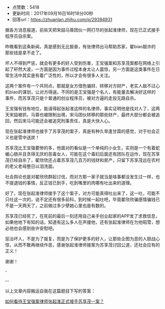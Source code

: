 - 点赞数：5418
- 更新时间：2017年09月16日16时18分00秒
- 回答url：https://zhuanlan.zhihu.com/p/29394931
<body>
 <p data-pid="5uh7fNzU">据各方消息报道，前些天把宋喆马蓉团伙一网打尽的张起淮律师，现在已正式接手程序员自杀案。</p>
 <p data-pid="Lf6T_gz5">昨晚看到这条新闻，真是感到无比振奋，有张律师出马帮助苏家，翟biao敲诈的那些钱是拿不走了。</p>
 <p data-pid="4uNt80_-">坏人不得到严惩，就会有更多的好人受到伤害，王宝强案和苏享茂案都在网络上引起了轩然大波，一方面是因为事件过程本身太让人震惊，另一方面是这类事件在日常生活中其实是有着广泛性的，所以才会有很多人关注。</p>
 <p data-pid="GMBmbGt8">这两个案件有一个共同点，那就是女方借色骗财、转移对方财产，老实人敌不过心机biao的谋划，让对方得逞。不同的是王宝强是个名人，有能量去解决好这样的事件，而苏享茂只是个普通的创业程序员，被对方逼的走投无路自杀。</p>
 <p data-pid="LX33ETPj">王宝强有钱有地位，能请得起张起淮这样的名律师，事实证明他是找对人了，这两天宋喆被抓，马蓉也被限制出境，宋马团伙转移的那些财产，最终大部分都会被追回，然后宋马可能还会被追究刑事责任，真是大快人心。</p>
 <p data-pid="fY_VbN-D">现在张起淮律师也接手了苏享茂的案子，真是有种久旱逢甘霖的感觉，对于社会正义也是雪中送炭！</p>
 <p data-pid="NyBiFSOU">苏享茂比王宝强要惨的多，他面对的看似是一个单纯的小女生，实则是一个有着蛇蝎心肠并且贪得无厌的恶毒女人，可能在这个毒妇后面还有团队在运作，现在苏享茂已经自杀了，翟欣欣还占着苏享茂几百万的钱财和房产，只留下苏享茂远在农村的老父老母整日以泪洗面。</p>
 <p data-pid="PjeNNYqJ">社会舆论也是对翟欣欣群起讨伐，而对方那一家子就当是啥事都没发生过一样，也不提退钱的事情，反正钱已到手，吃到嘴里的肉哪有吐出来的道理。</p>
 <p data-pid="XDdQDdqT">好了，现在张起淮律师接手了这个案子，对方可能真得吐出来了，这一吐，可能不只吐这一次的，说不定还有很多前科，到时候一起吐吧，毕竟翟欣欣骗感情骗钱已不是一天两天了，之前做过多少孽她心里也是有数的。</p>
 <p data-pid="aLZWnHFH">苏享茂已经死了，在死前的最后一刻还用自己亲手创业起家的APP发了求救信息，如果他地下有知的话，知道有这么多人在声援他，还有张起淮律师在为他昭雪，想必他也会感到些许安慰吧。</p>
 <p data-pid="nTefkhli">惩治坏人，不是为了报复，而是为了保护更多的好人，让那些企图为恶的人胆战心惊，从而不敢再继续作恶，感谢张起淮律师接案为苏享茂讨回公道，还社会应有的正义！</p>
 <p data-pid="vT3vrAMG">谢谢！</p>
 <p data-pid="pIEyf7n3">-</p>
 <p data-pid="JapX5W21">--</p>
 <p data-pid="ByGRFV21">以上文章内容搬运自我在这篇题目下写的答案：</p>
 <p data-pid="0jNWabqF"><a href="https://www.zhihu.com/question/65395773/answer/230677283" class="internal">如何看待王宝强案律师张起淮正式接手苏享茂一案？</a></p>
</body>